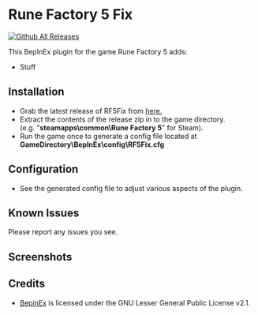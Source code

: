 # Rune Factory 5 Fix
[![Github All Releases](https://img.shields.io/github/downloads/Lyall/RF5Fix/total.svg)]()

This BepInEx plugin for the game Rune Factory 5 adds:
- Stuff

## Installation
- Grab the latest release of RF5Fix from [here.](https://github.com/Lyall/RF5Fix/releases)
- Extract the contents of the release zip in to the game directory.<br />(e.g. "**steamapps\common\Rune Factory 5**" for Steam).
- Run the game once to generate a config file located at **GameDirectory\BepInEx\config\RF5Fix.cfg**

## Configuration
- See the generated config file to adjust various aspects of the plugin.

## Known Issues
Please report any issues you see.

## Screenshots

## Credits
- [BepinEx](https://github.com/BepInEx/BepInEx) is licensed under the GNU Lesser General Public License v2.1.
